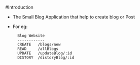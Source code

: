 #Introduction
* The Small Blog Application that help to create blog or Post


* For eg:
        
        Blog Website
        ------------
        CREATE   /blogs/new
        READ     /allBlogs
        UPDATE   /updateBlog/:id
        DISTORY  /distoryBlog/:id
